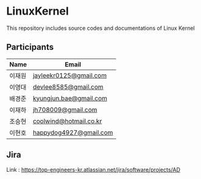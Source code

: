 # LinuxKernel
This repository includes source codes and documentations of Linux Kernel

## Participants
| Name   | Email                  |
| ------ | ---------------------- |
| 이재원 | jayleekr0125@gmail.com |
| 이영대 | devlee8585@gmail.com   |
| 배경준 | kyungjun.bae@gmail.com |
| 이재하 | jh708009@gmail.com     |
| 조승현 | coolwind@hotmail.co.kr |
| 이현호 | happydog4927@gmail.com |

## Jira 

Link : https://top-engineers-kr.atlassian.net/jira/software/projects/AD
